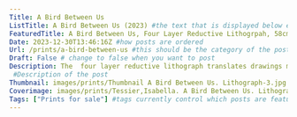 ```yaml
---
Title: A Bird Between Us
ListTitle: A Bird Between Us (2023) #the text that is displayed below each post on the list pages
FeaturedTitle: A Bird Between Us, Four Layer Reductive Lithogrpah, 58cm x44cm, Edition of 7 (2023) #the text that is displayed if the post is on the featured slot
Date: 2023-12-30T13:46:16Z #how posts are ordered 
Url: /prints/a-bird-between-us #this should be the category of the post and then the file name e.g. /print/printfilename
Draft: False # change to false when you want to post
Description: The  four layer reductive lithograph translates drawings made during a performance of 'More Blacks, More Dogs, More Irish' by Soreslap Theatre Company at Alphabet Theatre (2022). The print captures the figures of the two actors through gestural bodily mark making and the transformation of the space between them into a bird like creature that is the physical embodiment of their connection.
 #Description of the post
Thumbnail: images/prints/Thumbnail A Bird Between Us. Lithograph-3.jpg #append link to image that will be shown on the list page
Coverimage: images/prints/Tessier,Isabella. A Bird Between Us. Lithograph-3.jpg #the image that will be displayed at the top of the post
Tags: ["Prints for sale"] #tags currently control which posts are featured and what prints are available to buy, add more by adding a comma to the latest tag
---
```


<!----
    Guide for basic text formatting if needed (italics, headings etc): https://www.markdownguide.org/basic-syntax/

    ![This is where the alt text goes (image description)](https://isabellatessier.co.uk/images/exhibitions/venice%20biennale/exhibition%20and%20talk/2-Cover-image.jpg <- link to the image)
    This is where to put the caption for the image
>

